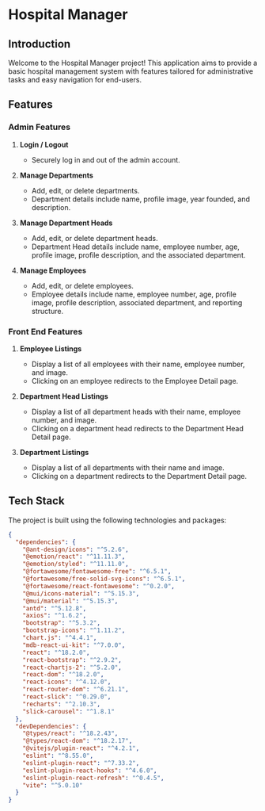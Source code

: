 # Hospital Manager

## Introduction

Welcome to the Hospital Manager project! This application aims to provide a basic hospital management system with features tailored for administrative tasks and easy navigation for end-users.

## Features

### Admin Features

1. **Login / Logout**
   - Securely log in and out of the admin account.

2. **Manage Departments**
   - Add, edit, or delete departments.
   - Department details include name, profile image, year founded, and description.

3. **Manage Department Heads**
   - Add, edit, or delete department heads.
   - Department Head details include name, employee number, age, profile image, profile description, and the associated department.

4. **Manage Employees**
   - Add, edit, or delete employees.
   - Employee details include name, employee number, age, profile image, profile description, associated department, and reporting structure.


### Front End Features

1. **Employee Listings**
   - Display a list of all employees with their name, employee number, and image.
   - Clicking on an employee redirects to the Employee Detail page.

2. **Department Head Listings**
   - Display a list of all department heads with their name, employee number, and image.
   - Clicking on a department head redirects to the Department Head Detail page.

3. **Department Listings**
   - Display a list of all departments with their name and image.
   - Clicking on a department redirects to the Department Detail page.

## Tech Stack

The project is built using the following technologies and packages:

```json
{
  "dependencies": {
    "@ant-design/icons": "^5.2.6",
    "@emotion/react": "^11.11.3",
    "@emotion/styled": "^11.11.0",
    "@fortawesome/fontawesome-free": "^6.5.1",
    "@fortawesome/free-solid-svg-icons": "^6.5.1",
    "@fortawesome/react-fontawesome": "^0.2.0",
    "@mui/icons-material": "^5.15.3",
    "@mui/material": "^5.15.3",
    "antd": "^5.12.8",
    "axios": "^1.6.2",
    "bootstrap": "^5.3.2",
    "bootstrap-icons": "^1.11.2",
    "chart.js": "^4.4.1",
    "mdb-react-ui-kit": "^7.0.0",
    "react": "^18.2.0",
    "react-bootstrap": "^2.9.2",
    "react-chartjs-2": "^5.2.0",
    "react-dom": "^18.2.0",
    "react-icons": "^4.12.0",
    "react-router-dom": "^6.21.1",
    "react-slick": "^0.29.0",
    "recharts": "^2.10.3",
    "slick-carousel": "^1.8.1"
  },
  "devDependencies": {
    "@types/react": "^18.2.43",
    "@types/react-dom": "^18.2.17",
    "@vitejs/plugin-react": "^4.2.1",
    "eslint": "^8.55.0",
    "eslint-plugin-react": "^7.33.2",
    "eslint-plugin-react-hooks": "^4.6.0",
    "eslint-plugin-react-refresh": "^0.4.5",
    "vite": "^5.0.10"
  }
}

